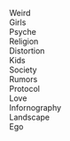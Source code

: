 Weird  
Girls  
Psyche  
Religion  
Distortion  
Kids  
Society  
Rumors  
Protocol  
Love  
Infornography  
Landscape  
Ego  

